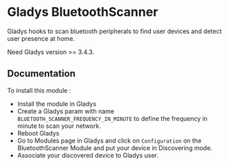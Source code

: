 # Gladys BluetoothScanner

Gladys hooks to scan bluetooth peripherals to find user devices and detect user presence at home.

Need Gladys version >= 3.4.3.

## Documentation

To install this module : 

- Install the module in Gladys
- Create a Gladys param with name `BLUETOOTH_SCANNER_FREQUENCY_IN_MINUTE` to define the frequency in minute to scan your network.
- Reboot Gladys
- Go to Modules page in Gladys and click on `Configuration` on the BluetoothScanner Module and put your device in Discovering mode.
- Associate your discovered device to Gladys user.
